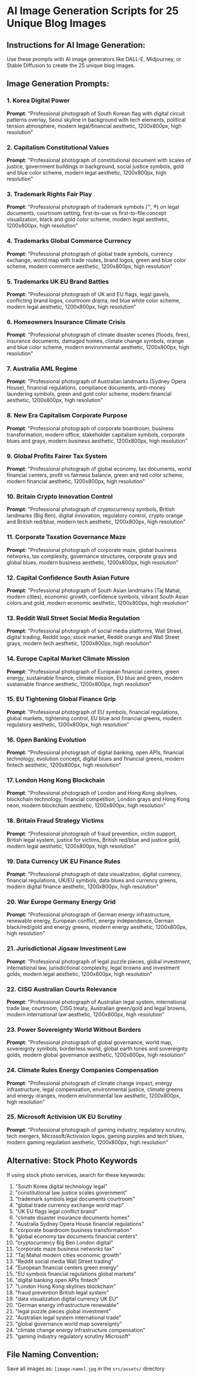 # AI Image Generation Scripts for 25 Unique Blog Images

## Instructions for AI Image Generation:
Use these prompts with AI image generators like DALL-E, Midjourney, or Stable Diffusion to create the 25 unique blog images.

## Image Generation Prompts:

### 1. Korea Digital Power
**Prompt**: "Professional photograph of South Korean flag with digital circuit patterns overlay, Seoul skyline in background with tech elements, political tension atmosphere, modern legal/financial aesthetic, 1200x800px, high resolution"

### 2. Capitalism Constitutional Values
**Prompt**: "Professional photograph of constitutional document with scales of justice, government buildings in background, social justice symbols, gold and blue color scheme, modern legal aesthetic, 1200x800px, high resolution"

### 3. Trademark Rights Fair Play
**Prompt**: "Professional photograph of trademark symbols (™, ®) on legal documents, courtroom setting, first-to-use vs first-to-file concept visualization, black and gold color scheme, modern legal aesthetic, 1200x800px, high resolution"

### 4. Trademarks Global Commerce Currency
**Prompt**: "Professional photograph of global trade symbols, currency exchange, world map with trade routes, brand logos, green and blue color scheme, modern commerce aesthetic, 1200x800px, high resolution"

### 5. Trademarks UK EU Brand Battles
**Prompt**: "Professional photograph of UK and EU flags, legal gavels, conflicting brand logos, courtroom drama, red blue white color scheme, modern legal aesthetic, 1200x800px, high resolution"

### 6. Homeowners Insurance Climate Crisis
**Prompt**: "Professional photograph of climate disaster scenes (floods, fires), insurance documents, damaged homes, climate change symbols, orange and blue color scheme, modern environmental aesthetic, 1200x800px, high resolution"

### 7. Australia AML Regime
**Prompt**: "Professional photograph of Australian landmarks (Sydney Opera House), financial regulations, compliance documents, anti-money laundering symbols, green and gold color scheme, modern financial aesthetic, 1200x800px, high resolution"

### 8. New Era Capitalism Corporate Purpose
**Prompt**: "Professional photograph of corporate boardroom, business transformation, modern office, stakeholder capitalism symbols, corporate blues and grays, modern business aesthetic, 1200x800px, high resolution"

### 9. Global Profits Fairer Tax System
**Prompt**: "Professional photograph of global economy, tax documents, world financial centers, profit vs fairness balance, green and red color scheme, modern financial aesthetic, 1200x800px, high resolution"

### 10. Britain Crypto Innovation Control
**Prompt**: "Professional photograph of cryptocurrency symbols, British landmarks (Big Ben), digital innovation, regulatory control, crypto orange and British red/blue, modern tech aesthetic, 1200x800px, high resolution"

### 11. Corporate Taxation Governance Maze
**Prompt**: "Professional photograph of corporate maze, global business networks, tax complexity, governance structures, corporate grays and global blues, modern business aesthetic, 1200x800px, high resolution"

### 12. Capital Confidence South Asian Future
**Prompt**: "Professional photograph of South Asian landmarks (Taj Mahal, modern cities), economic growth, confidence symbols, vibrant South Asian colors and gold, modern economic aesthetic, 1200x800px, high resolution"

### 13. Reddit Wall Street Social Media Regulation
**Prompt**: "Professional photograph of social media platforms, Wall Street, digital trading, Reddit logo, stock market, Reddit orange and Wall Street grays, modern tech aesthetic, 1200x800px, high resolution"

### 14. Europe Capital Market Climate Mission
**Prompt**: "Professional photograph of European financial centers, green energy, sustainable finance, climate mission, EU blue and green, modern sustainable finance aesthetic, 1200x800px, high resolution"

### 15. EU Tightening Global Finance Grip
**Prompt**: "Professional photograph of EU symbols, financial regulations, global markets, tightening control, EU blue and financial greens, modern regulatory aesthetic, 1200x800px, high resolution"

### 16. Open Banking Evolution
**Prompt**: "Professional photograph of digital banking, open APIs, financial technology, evolution concept, digital blues and financial greens, modern fintech aesthetic, 1200x800px, high resolution"

### 17. London Hong Kong Blockchain
**Prompt**: "Professional photograph of London and Hong Kong skylines, blockchain technology, financial competition, London grays and Hong Kong neon, modern blockchain aesthetic, 1200x800px, high resolution"

### 18. Britain Fraud Strategy Victims
**Prompt**: "Professional photograph of fraud prevention, victim support, British legal system, justice for victims, British red/blue and justice gold, modern legal aesthetic, 1200x800px, high resolution"

### 19. Data Currency UK EU Finance Rules
**Prompt**: "Professional photograph of data visualization, digital currency, financial regulations, UK/EU symbols, data blues and currency greens, modern digital finance aesthetic, 1200x800px, high resolution"

### 20. War Europe Germany Energy Grid
**Prompt**: "Professional photograph of German energy infrastructure, renewable energy, European conflict, energy independence, German black/red/gold and energy greens, modern energy aesthetic, 1200x800px, high resolution"

### 21. Jurisdictional Jigsaw Investment Law
**Prompt**: "Professional photograph of legal puzzle pieces, global investment, international law, jurisdictional complexity, legal browns and investment golds, modern legal aesthetic, 1200x800px, high resolution"

### 22. CISG Australian Courts Relevance
**Prompt**: "Professional photograph of Australian legal system, international trade law, courtroom, CISG treaty, Australian green/gold and legal browns, modern international law aesthetic, 1200x800px, high resolution"

### 23. Power Sovereignty World Without Borders
**Prompt**: "Professional photograph of global governance, world map, sovereignty symbols, borderless world, global earth tones and sovereignty golds, modern global governance aesthetic, 1200x800px, high resolution"

### 24. Climate Rules Energy Companies Compensation
**Prompt**: "Professional photograph of climate change impact, energy infrastructure, legal compensation, environmental justice, climate greens and energy oranges, modern environmental law aesthetic, 1200x800px, high resolution"

### 25. Microsoft Activision UK EU Scrutiny
**Prompt**: "Professional photograph of gaming industry, regulatory scrutiny, tech mergers, Microsoft/Activision logos, gaming purples and tech blues, modern gaming regulation aesthetic, 1200x800px, high resolution"

## Alternative: Stock Photo Keywords

If using stock photo services, search for these keywords:

1. "South Korea digital technology legal"
2. "constitutional law justice scales government"
3. "trademark symbols legal documents courtroom"
4. "global trade currency exchange world map"
5. "UK EU flags legal conflict brand"
6. "climate disaster insurance documents homes"
7. "Australia Sydney Opera House financial regulations"
8. "corporate boardroom business transformation"
9. "global economy tax documents financial centers"
10. "cryptocurrency Big Ben London digital"
11. "corporate maze business networks tax"
12. "Taj Mahal modern cities economic growth"
13. "Reddit social media Wall Street trading"
14. "European financial centers green energy"
15. "EU symbols financial regulations global markets"
16. "digital banking open APIs fintech"
17. "London Hong Kong skylines blockchain"
18. "fraud prevention British legal system"
19. "data visualization digital currency UK EU"
20. "German energy infrastructure renewable"
21. "legal puzzle pieces global investment"
22. "Australian legal system international trade"
23. "global governance world map sovereignty"
24. "climate change energy infrastructure compensation"
25. "gaming industry regulatory scrutiny Microsoft"

## File Naming Convention:
Save all images as: `[image-name].jpg` in the `src/assets/` directory 